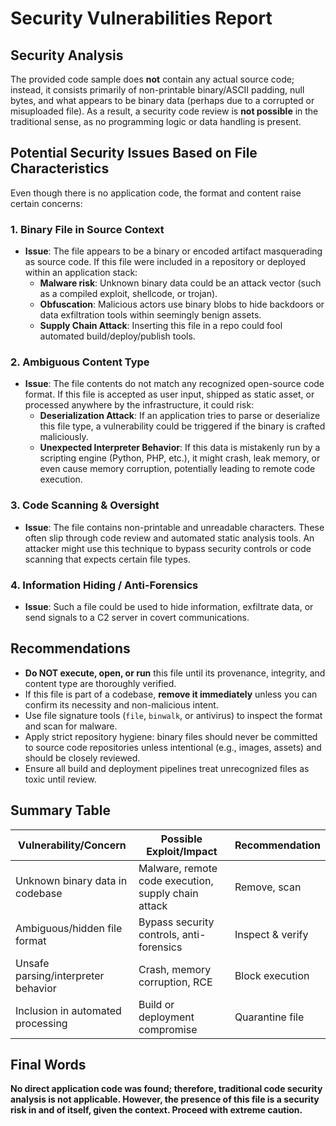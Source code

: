 # Security Vulnerabilities Report

## Security Analysis

The provided code sample does **not** contain any actual source code; instead, it consists primarily of non-printable binary/ASCII padding, null bytes, and what appears to be binary data (perhaps due to a corrupted or misuploaded file). As a result, a security code review is **not possible** in the traditional sense, as no programming logic or data handling is present.

## Potential Security Issues Based on File Characteristics

Even though there is no application code, the format and content raise certain concerns:

### 1. Binary File in Source Context

- **Issue**: The file appears to be a binary or encoded artifact masquerading as source code. If this file were included in a repository or deployed within an application stack:
    - **Malware risk**: Unknown binary data could be an attack vector (such as a compiled exploit, shellcode, or trojan).
    - **Obfuscation**: Malicious actors use binary blobs to hide backdoors or data exfiltration tools within seemingly benign assets.
    - **Supply Chain Attack**: Inserting this file in a repo could fool automated build/deploy/publish tools.

### 2. Ambiguous Content Type

- **Issue**: The file contents do not match any recognized open-source code format. If this file is accepted as user input, shipped as static asset, or processed anywhere by the infrastructure, it could risk:
    - **Deserialization Attack**: If an application tries to parse or deserialize this file type, a vulnerability could be triggered if the binary is crafted maliciously.
    - **Unexpected Interpreter Behavior**: If this data is mistakenly run by a scripting engine (Python, PHP, etc.), it might crash, leak memory, or even cause memory corruption, potentially leading to remote code execution.

### 3. Code Scanning & Oversight

- **Issue**: The file contains non-printable and unreadable characters. These often slip through code review and automated static analysis tools. An attacker might use this technique to bypass security controls or code scanning that expects certain file types.

### 4. Information Hiding / Anti-Forensics

- **Issue**: Such a file could be used to hide information, exfiltrate data, or send signals to a C2 server in covert communications.

## Recommendations

- **Do NOT execute, open, or run** this file until its provenance, integrity, and content type are thoroughly verified.
- If this file is part of a codebase, **remove it immediately** unless you can confirm its necessity and non-malicious intent.
- Use file signature tools (`file`, `binwalk`, or antivirus) to inspect the format and scan for malware.
- Apply strict repository hygiene: binary files should never be committed to source code repositories unless intentional (e.g., images, assets) and should be closely reviewed.
- Ensure all build and deployment pipelines treat unrecognized files as toxic until review.

## Summary Table

| Vulnerability/Concern                     | Possible Exploit/Impact                                   | Recommendation   |
|------------------------------------------ |----------------------------------------------------------|------------------|
| Unknown binary data in codebase           | Malware, remote code execution, supply chain attack       | Remove, scan     |
| Ambiguous/hidden file format              | Bypass security controls, anti-forensics                  | Inspect & verify |
| Unsafe parsing/interpreter behavior       | Crash, memory corruption, RCE                             | Block execution  |
| Inclusion in automated processing         | Build or deployment compromise                            | Quarantine file  |

## Final Words

**No direct application code was found; therefore, traditional code security analysis is not applicable. However, the presence of this file is a security risk in and of itself, given the context. Proceed with extreme caution.**